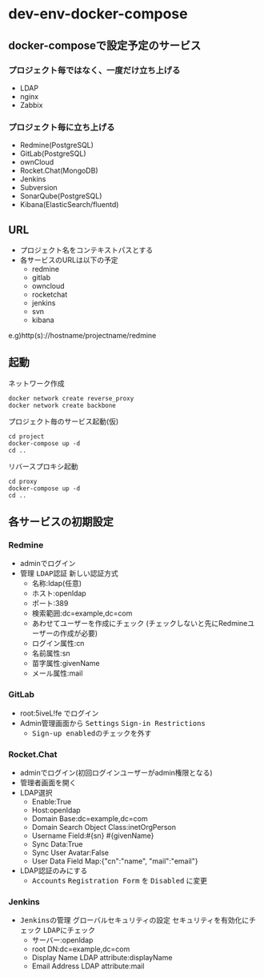 # dev-env-docker-compose

## docker-composeで設定予定のサービス

### プロジェクト毎ではなく、一度だけ立ち上げる

- LDAP
- nginx
- Zabbix

### プロジェクト毎に立ち上げる

- Redmine(PostgreSQL)
- GitLab(PostgreSQL)
- ownCloud
- Rocket.Chat(MongoDB)
- Jenkins
- Subversion
- SonarQube(PostgreSQL)
- Kibana(ElasticSearch/fluentd)

## URL

- プロジェクト名をコンテキストパスとする
- 各サービスのURLは以下の予定
  - redmine
  - gitlab
  - owncloud
  - rocketchat
  - jenkins
  - svn
  - kibana

e.g)http(s)://hostname/projectname/redmine

## 起動

ネットワーク作成

```
docker network create reverse_proxy
docker network create backbone
```

プロジェクト毎のサービス起動(仮)

```
cd project
docker-compose up -d
cd ..
```

リバースプロキシ起動

```
cd proxy
docker-compose up -d
cd ..
```

## 各サービスの初期設定

### Redmine

- adminでログイン
- <kbd>管理</kbd> <kbd>LDAP認証</kbd> <kbd>新しい認証方式</kbd>
  - 名称:ldap(任意)
  - ホスト:openldap
  - ポート:389
  - 検索範囲:dc=example,dc=com
  - あわせてユーザーを作成にチェック (チェックしないと先にRedmineユーザーの作成が必要)
  - ログイン属性:cn
  - 名前属性:sn
  - 苗字属性:givenName
  - メール属性:mail

### GitLab

- root:5iveL!fe でログイン
- Admin管理画面から <kbd>Settings</kbd> <kbd>Sign-in Restrictions</kbd>
  - <kbd>Sign-up enabled</kbd>のチェックを外す

### Rocket.Chat

- adminでログイン(初回ログインユーザーがadmin権限となる)
- 管理者画面を開く
- LDAP選択
  - Enable:True
  - Host:openldap
  - Domain Base:dc=example,dc=com
  - Domain Search Object Class:inetOrgPerson
  - Username Field:#{sn} #{givenName}
  - Sync Data:True
  - Sync User Avatar:False
  - User Data Field Map:{"cn":"name", "mail":"email"}
- LDAP認証のみにする
  - <kbd>Accounts</kbd> <kbd>Registration Form</kbd> を <kbd>Disabled</kbd> に変更

### Jenkins

- <kbd>Jenkinsの管理</kbd> <kbd>グローバルセキュリティの設定</kbd> <kbd>セキュリティを有効化</kbd>にチェック <kbd>LDAP</kbd>にチェック
  - サーバー:openldap
  - root DN:dc=example,dc=com
  - Display Name LDAP attribute:displayName
  - Email Address LDAP attribute:mail
